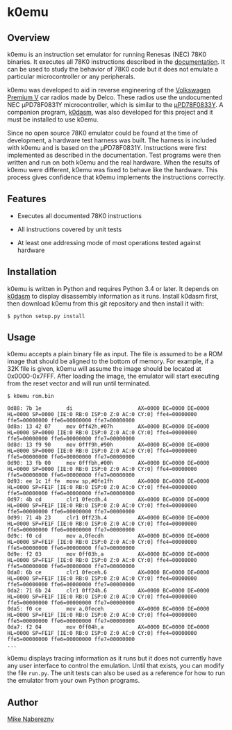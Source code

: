 # k0emu

## Overview

k0emu is an instruction set emulator for running Renesas (NEC) 78K0 binaries.  It executes all 78K0 instructions described in the [documentation](https://web.archive.org/web/20200214210657/https://www.renesas.com/us/en/doc/DocumentServer/021/U12326EJ4V0UM00.pdf).  It can be used to study the behavior of 78K0 code but it does not emulate a particular microcontroller or any peripherals.

k0emu was developed to aid in reverse engineering of the [Volkswagen Premium V](https://github.com/mnaberez/vwradio) car radios made by Delco.  These radios use the
undocumented NEC µPD78F0831Y microcontroller, which is similar to the [µPD78F0833Y](https://web.archive.org/web/20180328161019/https://www.renesas.com/en-us/doc/DocumentServer/021/U13892EJ2V0UM00.pdf).  A companion program, [k0dasm](https://github.com/mnaberez/k0dasm), was also developed for this project and it must be installed to use k0emu.

Since no open source 78K0 emulator could be found at the time of development, a hardware test harness was built.  The harness is included with k0emu and is based on the µPD78F0831Y.  Instructions were first implemented as described in the documentation.  Test programs were then written and run on both k0emu and the real hardware.  When the results of k0emu were different, k0emu was fixed to behave like the hardware.  This process gives confidence that k0emu implements the instructions correctly.

## Features

 - Executes all documented 78K0 instructions

 - All instructions covered by unit tests

 - At least one addressing mode of most operations tested against hardware

## Installation

k0emu is written in Python and requires Python 3.4 or later.  It depends on [k0dasm](https://github.com/mnaberez/k0dasm) to display disassembly information as it runs.  Install k0dasm first, then download k0emu from this git repository and then install it with:

```
$ python setup.py install
```

## Usage

k0emu accepts a plain binary file as input.  The file is assumed to be a ROM image that should be aligned to the bottom of memory.  For example, if a 32K file is given, k0emu will assume the image should be located at 0x0000-0x7FFF.  After loading the image, the emulator will start executing from the reset vector and will run until terminated.

```
$ k0emu rom.bin

0d88: 7b 1e        di                     AX=0000 BC=0000 DE=0000 HL=0000 SP=0000 [IE:0 RB:0 ISP:0 Z:0 AC:0 CY:0] ffe4=00000000 ffe5=00000000 ffe6=00000000 ffe7=00000000
0d8a: 13 42 07     mov 0ff42h,#07h        AX=0000 BC=0000 DE=0000 HL=0000 SP=0000 [IE:0 RB:0 ISP:0 Z:0 AC:0 CY:0] ffe4=00000000 ffe5=00000000 ffe6=00000000 ffe7=00000000
0d8d: 13 f9 90     mov 0fff9h,#90h        AX=0000 BC=0000 DE=0000 HL=0000 SP=0000 [IE:0 RB:0 ISP:0 Z:0 AC:0 CY:0] ffe4=00000000 ffe5=00000000 ffe6=00000000 ffe7=00000000
0d90: 13 fb 00     mov 0fffbh,#00h        AX=0000 BC=0000 DE=0000 HL=0000 SP=0000 [IE:0 RB:0 ISP:0 Z:0 AC:0 CY:0] ffe4=00000000 ffe5=00000000 ffe6=00000000 ffe7=00000000
0d93: ee 1c 1f fe  movw sp,#0fe1fh        AX=0000 BC=0000 DE=0000 HL=0000 SP=FE1F [IE:0 RB:0 ISP:0 Z:0 AC:0 CY:0] ffe4=00000000 ffe5=00000000 ffe6=00000000 ffe7=00000000
0d97: 4b cd        clr1 0fecdh.4          AX=0000 BC=0000 DE=0000 HL=0000 SP=FE1F [IE:0 RB:0 ISP:0 Z:0 AC:0 CY:0] ffe4=00000000 ffe5=00000000 ffe6=00000000 ffe7=00000000
0d99: 71 4b 23     clr1 0ff23h.4          AX=0000 BC=0000 DE=0000 HL=0000 SP=FE1F [IE:0 RB:0 ISP:0 Z:0 AC:0 CY:0] ffe4=00000000 ffe5=00000000 ffe6=00000000 ffe7=00000000
0d9c: f0 cd        mov a,0fecdh           AX=0000 BC=0000 DE=0000 HL=0000 SP=FE1F [IE:0 RB:0 ISP:0 Z:0 AC:0 CY:0] ffe4=00000000 ffe5=00000000 ffe6=00000000 ffe7=00000000
0d9e: f2 03        mov 0ff03h,a           AX=0000 BC=0000 DE=0000 HL=0000 SP=FE1F [IE:0 RB:0 ISP:0 Z:0 AC:0 CY:0] ffe4=00000000 ffe5=00000000 ffe6=00000000 ffe7=00000000
0da0: 6b ce        clr1 0feceh.6          AX=0000 BC=0000 DE=0000 HL=0000 SP=FE1F [IE:0 RB:0 ISP:0 Z:0 AC:0 CY:0] ffe4=00000000 ffe5=00000000 ffe6=00000000 ffe7=00000000
0da2: 71 6b 24     clr1 0ff24h.6          AX=0000 BC=0000 DE=0000 HL=0000 SP=FE1F [IE:0 RB:0 ISP:0 Z:0 AC:0 CY:0] ffe4=00000000 ffe5=00000000 ffe6=00000000 ffe7=00000000
0da5: f0 ce        mov a,0feceh           AX=0000 BC=0000 DE=0000 HL=0000 SP=FE1F [IE:0 RB:0 ISP:0 Z:0 AC:0 CY:0] ffe4=00000000 ffe5=00000000 ffe6=00000000 ffe7=00000000
0da7: f2 04        mov 0ff04h,a           AX=0000 BC=0000 DE=0000 HL=0000 SP=FE1F [IE:0 RB:0 ISP:0 Z:0 AC:0 CY:0] ffe4=00000000 ffe5=00000000 ffe6=00000000 ffe7=00000000
...
```

k0emu displays tracing information as it runs but it does not currently have any user interface to control the emulation.  Until that exists, you can modify the file `run.py`.  The unit tests can also be used as a reference for how to run the emulator from your own Python programs.

## Author

[Mike Naberezny](https://github.com/mnaberez)
